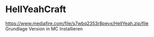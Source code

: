 # HellYeahCraft
https://www.mediafire.com/file/s7wbq2353r8pevx/HellYeah.zip/file
Grundlage Version in MC Installieren
